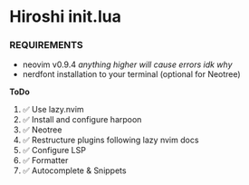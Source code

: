 # Hiroshi init.lua

### REQUIREMENTS
- neovim v0.9.4 _anything higher will cause errors idk why_
- nerdfont installation to your terminal (optional for Neotree)

**ToDo**

1. ✅ Use lazy.nvim
2. ✅ Install and configure harpoon
3. ✅ Neotree
4. ✅ Restructure plugins following lazy nvim docs
5. ✅ Configure LSP
6. ✅ Formatter
7. ✅ Autocomplete & Snippets

